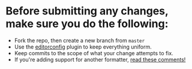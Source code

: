 <!-- Delete these instructions after reading/following them. -->
# Before submitting any changes, make sure you do the following:
- Fork the repo, then create a new branch from `master`
- Use the [editorconfig](https://github.com/10sr/editorconfig-micro) plugin to keep everything uniform.
- Keep commits to the scope of what your change attempts to fix.
- If you're adding support for another formatter, [read these comments!](https://github.com/sum01/fmt-micro/blob/master/fmt.lua#L23-L29)
